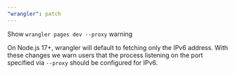 ```yaml
---
"wrangler": patch
---
```


Show `wrangler pages dev --proxy` warning

On Node.js 17+, wrangler will default to fetching only the IPv6 address. With these changes we warn users that the process listening on the port specified via `--proxy` should be configured for IPv6.
